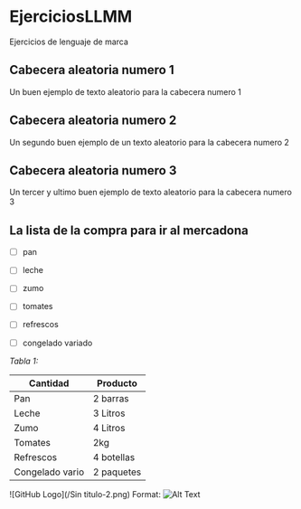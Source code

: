 # EjerciciosLLMM
Ejercicios de lenguaje de marca



## Cabecera aleatoria numero 1
Un buen ejemplo de texto aleatorio para la cabecera numero 1



## Cabecera aleatoria numero 2
Un segundo buen ejemplo de un texto aleatorio para la cabecera numero 2



## Cabecera aleatoria numero 3
Un tercer y ultimo buen ejemplo de texto aleatorio para la cabecera numero 3




## La lista de la compra para ir al mercadona
- [ ] pan
- [ ] leche
- [ ] zumo
- [ ] tomates
- [ ] refrescos
- [ ] congelado variado




*Tabla 1:*

Cantidad | Producto
------------ | -------------
Pan  | 2 barras
Leche| 3 Litros
Zumo | 4 Litros
Tomates| 2kg
Refrescos| 4 botellas
Congelado vario | 2 paquetes



![GitHub Logo](/Sin titulo-2.png)
Format: ![Alt Text](url)
